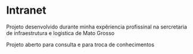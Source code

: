 # Intranet

Projeto desenvolvido durante minha expêriencia profissinal na sercretaria de infraestrutura e logistica de Mato Grosso

Projeto aberto para consulta e para troca de conhecimentos
